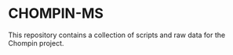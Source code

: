 # CHOMPIN-MS
This repository contains a collection of scripts and raw data for the Chompin project.
